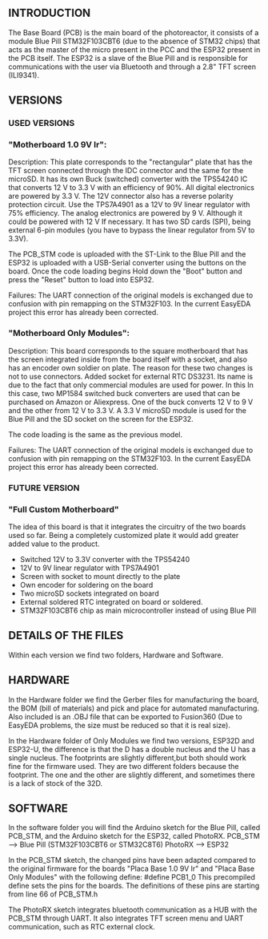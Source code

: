 
## INTRODUCTION

The Base Board (PCB) is the main board of the photoreactor, it consists of a module Blue Pill STM32F103CBT6 (due to the absence of STM32 chips) that acts as the master of the micro present in the PCC and the ESP32 present in the PCB itself. The ESP32 is a slave
of the Blue Pill and is responsible for communications with the user via Bluetooth and through a 2.8" TFT screen (ILI9341).


## VERSIONS

### USED ​​VERSIONS

### "Motherboard 1.0 9V lr":
Description: This plate corresponds to the "rectangular" plate that has the TFT screen connected through the IDC connector and the same for the microSD. It has its own Buck (switched) converter with the TPS54240 IC that converts 12 V to 3.3 V with an efficiency of 90%. All digital electronics are powered by 3.3 V.
The 12V connector also has a reverse polarity protection circuit. Use the TPS7A4901 as a 12V to 9V linear regulator with 75% efficiency. The analog electronics are powered by 9 V. Although it could be powered with 12 V If necessary.
It has two SD cards (SPI), being external 6-pin modules (you have to bypass the linear regulator from 5V to 3.3V).

The PCB_STM code is uploaded with the ST-Link to the Blue Pill and the ESP32 is uploaded with a USB-Serial converter using the buttons on the board. Once the code loading begins Hold down the "Boot" button and press the "Reset" button to load into ESP32.

Failures: 
The UART connection of the original models is exchanged due to confusion with pin remapping on the STM32F103. In the current EasyEDA project this error has already been corrected.

### "Motherboard Only Modules":
Description: This board corresponds to the square motherboard that has the screen integrated inside from the board itself with a socket, and also has an encoder own soldier on plate. The reason for these two changes is not to use connectors. Added socket for external RTC DS3231. Its name is due to the fact that only commercial modules are used for power. In this In this case, two MP1584 switched buck converters are used that can be purchased on Amazon or Aliexpress. One of the buck converts 12 V to 9 V and the other from 12 V to 3.3 V. A 3.3 V microSD module is used for the Blue Pill and the SD socket on the screen for the ESP32.

The code loading is the same as the previous model. 

Failures: The UART connection of the original models is exchanged due to confusion with pin remapping on the STM32F103. In the current EasyEDA project this error has already been corrected.

### FUTURE VERSION
### "Full Custom Motherboard"
The idea of ​​this board is that it integrates the circuitry of the two boards used so far. Being a completely customized plate it would add greater added value to the product.
- Switched 12V to 3.3V converter with the TPS54240
- 12V to 9V linear regulator with TPS7A4901
- Screen with socket to mount directly to the plate
- Own encoder for soldering on the board
- Two microSD sockets integrated on board
- External soldered RTC integrated on board or soldered.
- STM32F103CBT6 chip as main microcontroller instead of using Blue Pill


## DETAILS OF THE FILES

Within each version we find two folders, Hardware and Software.

## HARDWARE
In the Hardware folder we find the Gerber files for manufacturing the board, the BOM (bill of materials) and pick and place for automated manufacturing. Also included is an .OBJ file that can be exported to Fusion360 
(Due to EasyEDA problems, the size must be reduced so that it is real size).

In the Hardware folder of Only Modules we find two versions, ESP32D and ESP32-U, the difference is that the D has a double nucleus and the U has a single nucleus. The footprints are slightly different,but both should work fine for the firmware used. 
They are two different folders because the footprint. The one and the other are slightly different, and sometimes there is a lack of stock of the 32D.

## SOFTWARE
In the software folder you will find the Arduino sketch for the Blue Pill, called PCB_STM, and the Arduino sketch for the ESP32, called PhotoRX.
PCB_STM --> Blue Pill (STM32F103CBT6 or STM32C8T6)
PhotoRX --> ESP32	

In the PCB_STM sketch, the changed pins have been adapted compared to the original firmware for the boards "Placa Base 1.0 9V lr" and "Placa Base Only Modules" with the following define:
#define PCB1_0
This precompiled define sets the pins for the boards. The definitions of these pins are
starting from line 66 of PCB_STM.h

The PhotoRX sketch integrates bluetooth communication as a HUB with the PCB_STM through UART.
It also integrates TFT screen menu and UART communication, such as RTC external clock.
